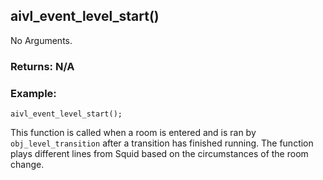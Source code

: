 ## aivl_event_level_start()

No Arguments.

### Returns: N/A
### Example:
```
aivl_event_level_start();
```
This function is called when a room is entered and is ran by `obj_level_transition` after a transition has finished running. The function plays different lines from Squid based on the circumstances of the room change.